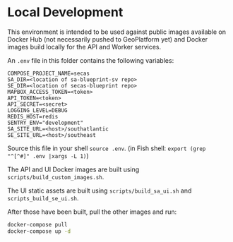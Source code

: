# Local Development

This environment is intended to be used against public images available on
Docker Hub (not necessarily pushed to GeoPlatform yet) and Docker images
build locally for the API and Worker services.

An `.env` file in this folder contains the following variables:

```
COMPOSE_PROJECT_NAME=secas
SA_DIR=<location of sa-blueprint-sv repo>
SE_DIR=<location of secas-blueprint repo>
MAPBOX_ACCESS_TOKEN=<token>
API_TOKEN=<token>
API_SECRET=<secret>
LOGGING_LEVEL=DEBUG
REDIS_HOST=redis
SENTRY_ENV="development"
SA_SITE_URL=<host>/southatlantic
SE_SITE_URL=<host>/southeast
```

Source this file in your shell `source .env`.
(in Fish shell: `export (grep "^[^#]" .env |xargs -L 1)`)

The API and UI Docker images are built using `scripts/build_custom_images.sh`.

The UI static assets are built using `scripts/build_sa_ui.sh` and
`scripts_build_se_ui.sh`.

After those have been built, pull the other images and run:

```bash
docker-compose pull
docker-compose up -d
```
